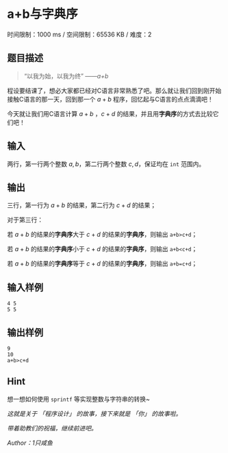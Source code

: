 # a+b与字典序

时间限制：1000 ms / 空间限制：65536 KB / 难度：2

## 题目描述

> “以我为始，以我为终”     *——a+b*

程设要结课了，想必大家都已经对C语言非常熟悉了吧。那么就让我们回到刚开始接触C语言的那一天，回到那一个 $a+b$ 程序，回忆起与C语言的点点滴滴吧！

今天就让我们用C语言计算 $a+b$ ，$c+d$ 的结果，并且用**字典序**的方式去比较它们吧！

## 输入

两行，第一行两个整数 $a ,b$，第二行两个整数 $c, d$，保证均在 `int` 范围内。

## 输出

三行，第一行为 $a+b$ 的结果，第二行为 $c+d$ 的结果；

对于第三行：

若 $a+b$ 的结果的**字典序**大于 $c+d$  的结果的**字典序**，则输出 `a+b>c+d`；

若 $a+b$ 的结果的**字典序**小于 $c+d$  的结果的**字典序**，则输出 `a+b<c+d`；

若 $a+b$ 的结果的**字典序**等于 $c+d$  的结果的**字典序**，则输出 `a+b=c+d`；

## 输入样例

    4 5
    5 5

## 输出样例

    9
    10
    a+b>c+d

## Hint

想一想如何使用 `sprintf` 等实现整数与字符串的转换~

*这就是关于 「程序设计」 的故事，接下来就是 「你」 的故事啦。*

*带着助教们的祝福，继续前进吧。*

*Author：1只咸鱼*
